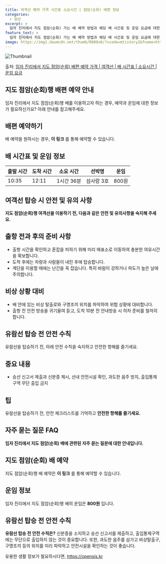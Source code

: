 ```yaml
---
title: 여객선 예약 가격 시간표 소요시간 | 점암(순회) 배편 정보
categories:
  - 일상
excerpt: >
  임자 진리에서 지도 점암(순회) 가는 배 예약 방법과 해당 배 시간표 및 운임 요금에 대한 가격 정보를 안내 드리겠습니다. 안전하고 재밋는 지도 점암(순회)행 여행을 위해 아래 정보 참고하시기 바랍니다. 지도 점암(순회)행 배편 예약하기 👈 클릭임자 진리에서 지도 점암(순회)행 배 시간표출발 시간도착 시간소요 시간선박명요금10:3512:111시간 36분섬사랑 3호800원지도 점암(순회)행 배편 예약하기 👈 클릭임자 진리에서 지도 점암(순회)행 여객선 탑승 시 이용수칙해양 여행을 즐기는 고객들을 위한 안전 수칙과 유의할 점 제시 중요 내용 출항 전 출항시간 확인, 선박 혼잡을 피하기 위한 시간 여유 확보, 탑승 및 하차 시 주의사항 안내출항 전과 후의 준비 사항출항 시간을 확인하고 혼잡을 피하기 위해 미리..
feature_text: >
  임자 진리에서 지도 점암(순회) 가는 배 예약 방법과 해당 배 시간표 및 운임 요금에 대한 가격 정보를 안내 드리겠습니다. 안전하고 재밋는 지도 점암(순회)행 여행을 위해 아래 정보 참고하시기 바랍니다. 지도 점암(순회)행 배편 예약하기 👈 클릭임자 진리에서 지도 점암(순회)행 배 시간표출발 시간도착 시간소요 시간선박명요금10:3512:111시간 36분섬사랑 3호800원지도 점암(순회)행 배편 예약하기 👈 클릭임자 진리에서 지도 점암(순회)행 여객선 탑승 시 이용수칙해양 여행을 즐기는 고객들을 위한 안전 수칙과 유의할 점 제시 중요 내용 출항 전 출항시간 확인, 선박 혼잡을 피하기 위한 시간 여유 확보, 탑승 및 하차 시 주의사항 안내출항 전과 후의 준비 사항출항 시간을 확인하고 혼잡을 피하기 위해 미리..
image: https://img1.daumcdn.net/thumb/R800x0/?scode=mtistory2&fname=https%3A%2F%2Fblog.kakaocdn.net%2Fdn%2Fbg6QJr%2FbtsHDzliSD1%2FrcHsl0uKHAlbP59KAdiZw1%2Fimg.webp
---
```


![Thumbnail](https://img1.daumcdn.net/thumb/R800x0/?scode=mtistory2&fname=https%3A%2F%2Fblog.kakaocdn.net%2Fdn%2Fbg6QJr%2FbtsHDzliSD1%2FrcHsl0uKHAlbP59KAdiZw1%2Fimg.webp)

<p>출처: <a href="https://opensis.kr/entry/%EC%9E%84%EC%9E%90-%EC%A7%84%EB%A6%AC%EC%97%90%EC%84%9C-%EC%A7%80%EB%8F%84-%EC%A0%90%EC%95%94%EC%88%9C%ED%9A%8C-%EB%B0%B0%ED%8E%B8-%EC%98%88%EC%95%BD-%EA%B0%80%EA%B2%A9-%EC%97%AC%EA%B0%9D%EC%84%A0-%EB%B0%B0-%EC%8B%9C%EA%B0%84%ED%91%9C-%EC%86%8C%EC%9A%94%EC%8B%9C%EA%B0%84-%EC%9A%B4%EC%9E%84-%EC%9A%94%EA%B8%88" rel="dofollow">임자 진리에서 지도 점암(순회) 배편 예약 가격 | 여객선 | 배 시간표 | 소요시간 | 운임 요금</a> </p>

## 지도 점암(순회)행 배편 예약 안내

임자 진리에서 지도 점암(순회)행 배를 이용하고자 하는 경우, 예약과 운임에 대한 정보가 필요하신가요? 아래 안내를 참고해주세요.

## 배편 예약하기

배 예약을 원하시는 경우, **이 링크** 를 통해 예약할 수 있습니다.

## 배 시간표 및 운임 정보

출발 시간 | 도착 시간 | 소요 시간 | 선박명 | 운임  
---|---|---|---|---  
10:35 | 12:11 | 1시간 36분 | 섬사랑 3호 | 800원  
  
## 여객선 탑승 시 안전 및 유의 사항

**지도 점암(순회)행 여객선을 이용하기 전, 다음과 같은 안전 및 유의사항을 숙지해 주세요.**

## 출항 전과 후의 준비 사항

  * 출항 시간을 확인하고 혼잡을 피하기 위해 미리 매표소로 이동하여 충분한 여유시간을 확보합니다.
  * 도착 후에는 차량과 사람들이 내린 후에 탑승합니다.
  * 계단을 이용할 때에는 난간을 꼭 잡습니다. 특히 바람이 강하거나 파도가 높은 날에 주의합니다.

## 비상 상황 대비

  * 배 안에 있는 비상 탈출로와 구명조끼 위치를 파악하여 위험 상황에 대비합니다.
  * 출항 전 안전 방송을 귀기울여 듣고, 도착 10분 전 안내방송 시 하차 준비를 철저히 합니다.

## 유람선 탑승 전 안전 수칙

유람선을 탑승하기 전, 아래 안전 수칙을 숙지하고 안전한 항해를 즐기세요.

## 중요 내용

  * 승선 신고서 제출과 신분증 제시, 선내 안전시설 확인, 과도한 음주 방지, 출입통제구역 무단 출입 금지

## 팁

유람선을 탑승하기 전, 안전 체크리스트를 기억하고 **안전한 항해를 즐기세요.**

## 자주 묻는 질문 FAQ

**임자 진리에서 지도 점암(순회) 배에 관련된 자주 묻는 질문에 대한 안내입니다.**

## 지도 점암(순회) 배 예약

지도 점암(순회)행 배 예약은 **이 링크** 를 통해 예약할 수 있습니다.

## 운임 정보

임자 진리에서 지도 점암(순회)행 배의 운임은 **800원** 입니다.

## 유람선 탑승 전 안전 수칙

**유람선 탑승 전 안전 수칙은?** 신분증을 소지하고 승선 신고서를 제출하고, 출입통제구역에는 무단으로 출입하지 않는 것이 중요합니다.
또한, 과도한 음주를 삼가고 비상탈출구, 구명조끼 등의 위치를 미리 파악하고 안전시설을 확인하는 것이 좋습니다.

 

유용한 생활 정보가 필요하시다면, <a href="https://opensis.kr" rel="dofollow">https://opensis.kr</a>


